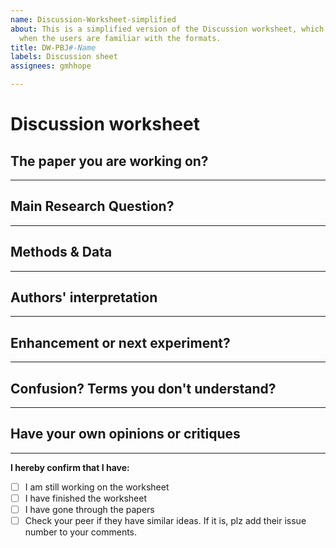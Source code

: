 ```yaml
---
name: Discussion-Worksheet-simplified
about: This is a simplified version of the Discussion worksheet, which should be used
  when the users are familiar with the formats.
title: DW-PBJ#-Name
labels: Discussion sheet
assignees: gmhhope

---
```


# Discussion worksheet

## The paper you are working on?

----------------------
## Main Research Question?







----------------------
## Methods & Data







----------------------
## Authors' interpretation




----------------------
## Enhancement or next experiment?






----------------------
## Confusion? Terms you don't understand?






----------------------
## Have your own opinions or critiques



-----------------------
**I hereby confirm that I have:**
- [ ] I am still working on the worksheet
- [ ] I have finished the worksheet
- [ ] I have gone through the papers
- [ ] Check your peer if they have similar ideas. If it is, plz add their issue number to your comments.
